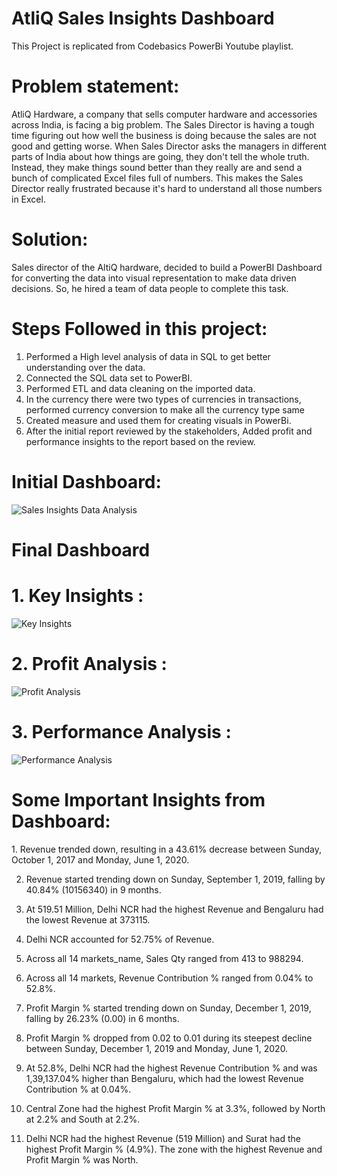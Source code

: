 # AtliQ Sales Insights Dashboard
This Project is replicated from Codebasics PowerBi Youtube playlist.

# Problem statement:
AtliQ Hardware, a company that sells computer hardware and accessories across India, is facing a big problem. The Sales Director is having a tough time figuring out how well the business is doing because the sales are not good and getting worse.
When Sales Director asks the managers in different parts of India about how things are going, they don't tell the whole truth. Instead, they make things sound better than they really are and send a bunch of complicated Excel files full of numbers. This makes the Sales Director really frustrated because it's hard to understand all those numbers in Excel.

# Solution:
Sales director of the AltiQ hardware, decided to build a PowerBI Dashboard for converting the data into visual representation to make data driven decisions. So, he hired a team of data people to complete this task.

# Steps Followed in this project:
1. Performed a High level analysis of data in SQL to get better understanding over the data.
2. Connected the SQL data set to PowerBI.
3. Performed ETL and data cleaning on the imported data.
4. In the currency there were two types of currencies in transactions, performed currency conversion to make all the currency type same
5. Created measure and used them for creating visuals in PowerBi.
6. After the initial report reviewed by the stakeholders, Added profit and performance insights to the report based on the review.

# Initial Dashboard:
![Sales Insights Data Analysis](https://github.com/YogitaSalokhe/AtliQ-Sales-Insights-Analysis/assets/143188442/2a3238ea-03a2-4447-b969-8e6087c220de)

# Final Dashboard
# 1. Key Insights :
![Key Insights](https://github.com/YogitaSalokhe/AtliQ-Sales-Insights-Analysis/assets/143188442/81ae4c47-d884-4844-a686-d57b52dc15bd)
﻿﻿﻿
# 2. Profit Analysis :
![Profit Analysis](https://github.com/YogitaSalokhe/AtliQ-Sales-Insights-Analysis/assets/143188442/3f3ff135-a811-443d-bf22-b38a282a3283)
﻿
# 3. Performance Analysis :
![Performance Analysis](https://github.com/YogitaSalokhe/AtliQ-Sales-Insights-Analysis/assets/143188442/b59182c4-6203-49fb-8134-dc1f75ef0a4a)

# Some Important Insights from Dashboard:
﻿1. Revenue trended down, resulting in a 43.61% decrease between Sunday, October 1, 2017 and Monday, June 1, 2020.﻿﻿

2. Revenue started trending down on Sunday, September 1, 2019, falling by 40.84% (10156340) in 9 months.﻿﻿﻿

3. ﻿﻿﻿﻿At 519.51 Million, Delhi NCR had the highest Revenue and Bengaluru had the lowest Revenue at 373115.﻿﻿

4. Delhi NCR accounted for 52.75% of Revenue.﻿﻿

5. ﻿﻿﻿﻿Across all 14 markets_name, Sales Qty ranged from 413 to 988294.﻿﻿

6. Across all 14 markets, Revenue Contribution % ranged from 0.04% to 52.8%.﻿﻿

7. Profit Margin % started trending down on Sunday, December 1, 2019, falling by 26.23% (0.00) in 6 months.

8. ﻿Profit Margin % dropped from 0.02 to 0.01 during its steepest decline between Sunday, December 1, 2019 and Monday, June 1, 2020.﻿﻿

9. At 52.8%, Delhi NCR had the highest Revenue Contribution % and was 1,39,137.04% higher than Bengaluru, which had the lowest Revenue Contribution % at 0.04%.﻿﻿

10. ﻿﻿Central Zone had the highest Profit Margin % at 3.3%, followed by North at 2.2% and South at 2.2%.﻿﻿

11. ﻿﻿﻿Delhi NCR had the highest Revenue (519 Million) and Surat had the highest Profit Margin % (4.9%). The zone with the highest Revenue and Profit Margin % was North.﻿﻿

﻿﻿
﻿
